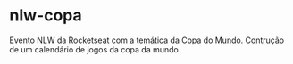 # nlw-copa
 Evento NLW da Rocketseat com a temática da Copa do Mundo. Contrução de um calendário de jogos da copa da mundo
